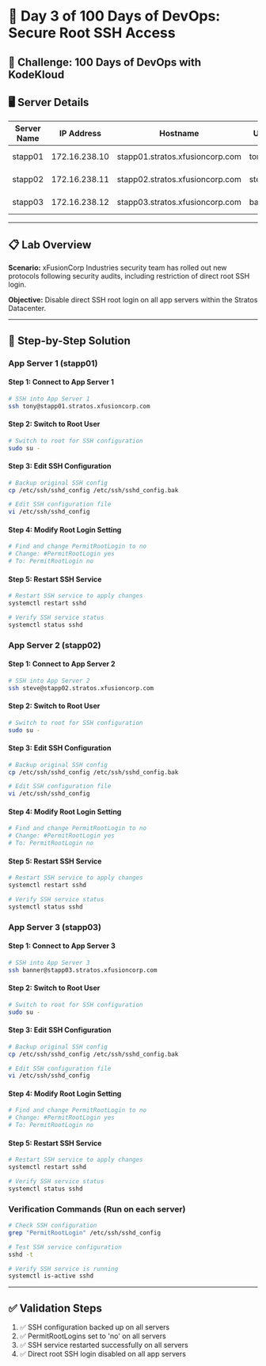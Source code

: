 # 🚀 Day 3 of 100 Days of DevOps: Secure Root SSH Access

## 🎯 Challenge: 100 Days of DevOps with KodeKloud

## 🖥️ Server Details
| Server Name | IP Address | Hostname | User | Purpose |
|-------------|------------|----------|------|---------|
| stapp01 | 172.16.238.10 | stapp01.stratos.xfusioncorp.com | tony | Nautilus App 1 |
| stapp02 | 172.16.238.11 | stapp02.stratos.xfusioncorp.com | steve | Nautilus App 2 |
| stapp03 | 172.16.238.12 | stapp03.stratos.xfusioncorp.com | banner | Nautilus App 3 |

---

## 📋 Lab Overview
**Scenario:** xFusionCorp Industries security team has rolled out new protocols following security audits, including restriction of direct root SSH login.

**Objective:** Disable direct SSH root login on all app servers within the Stratos Datacenter.

---

## 🔧 Step-by-Step Solution

### App Server 1 (stapp01)

#### Step 1: Connect to App Server 1
```bash
# SSH into App Server 1
ssh tony@stapp01.stratos.xfusioncorp.com
```

#### Step 2: Switch to Root User
```bash
# Switch to root for SSH configuration
sudo su -
```

#### Step 3: Edit SSH Configuration
```bash
# Backup original SSH config
cp /etc/ssh/sshd_config /etc/ssh/sshd_config.bak

# Edit SSH configuration file
vi /etc/ssh/sshd_config
```

#### Step 4: Modify Root Login Setting
```bash
# Find and change PermitRootLogin to no
# Change: #PermitRootLogin yes
# To: PermitRootLogin no
```

#### Step 5: Restart SSH Service
```bash
# Restart SSH service to apply changes
systemctl restart sshd

# Verify SSH service status
systemctl status sshd
```

### App Server 2 (stapp02)

#### Step 1: Connect to App Server 2
```bash
# SSH into App Server 2
ssh steve@stapp02.stratos.xfusioncorp.com
```

#### Step 2: Switch to Root User
```bash
# Switch to root for SSH configuration
sudo su -
```

#### Step 3: Edit SSH Configuration
```bash
# Backup original SSH config
cp /etc/ssh/sshd_config /etc/ssh/sshd_config.bak

# Edit SSH configuration file
vi /etc/ssh/sshd_config
```

#### Step 4: Modify Root Login Setting
```bash
# Find and change PermitRootLogin to no
# Change: #PermitRootLogin yes
# To: PermitRootLogin no
```

#### Step 5: Restart SSH Service
```bash
# Restart SSH service to apply changes
systemctl restart sshd

# Verify SSH service status
systemctl status sshd
```

### App Server 3 (stapp03)

#### Step 1: Connect to App Server 3
```bash
# SSH into App Server 3
ssh banner@stapp03.stratos.xfusioncorp.com
```

#### Step 2: Switch to Root User
```bash
# Switch to root for SSH configuration
sudo su -
```

#### Step 3: Edit SSH Configuration
```bash
# Backup original SSH config
cp /etc/ssh/sshd_config /etc/ssh/sshd_config.bak

# Edit SSH configuration file
vi /etc/ssh/sshd_config
```

#### Step 4: Modify Root Login Setting
```bash
# Find and change PermitRootLogin to no
# Change: #PermitRootLogin yes
# To: PermitRootLogin no
```

#### Step 5: Restart SSH Service
```bash
# Restart SSH service to apply changes
systemctl restart sshd

# Verify SSH service status
systemctl status sshd
```

### Verification Commands (Run on each server)
```bash
# Check SSH configuration
grep "PermitRootLogin" /etc/ssh/sshd_config

# Test SSH service configuration
sshd -t

# Verify SSH service is running
systemctl is-active sshd
```

---

## ✅ Validation Steps

1. ✅ SSH configuration backed up on all servers
2. ✅ PermitRootLogins set to 'no' on all servers
3. ✅ SSH service restarted successfully on all servers
4. ✅ Direct root SSH login disabled on all app servers